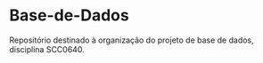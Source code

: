 # Base-de-Dados
Repositório destinado à organização do projeto de base de dados, disciplina SCC0640.